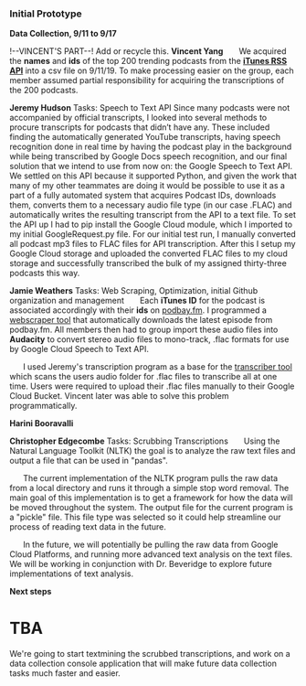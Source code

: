 ### Initial Prototype
 **Data Collection, 9/11 to 9/17**

!--VINCENT'S PART--! Add or recycle this.
**Vincent Yang**
 &nbsp;&nbsp;&nbsp;&nbsp;&nbsp;&nbsp;We acquired the **names** and **ids** of the top 200 trending podcasts from the [**iTunes RSS API**](https://rss.itunes.apple.com/en-us) into a csv file on 9/11/19. To make processing easier on the group, each member assumed partial responsibility for acquiring the transcriptions of the 200 podcasts. 

**Jeremy Hudson**
Tasks: Speech to Text API
Since many podcasts were not accompanied by official transcripts, I looked into several methods to procure transcripts for podcasts that didn’t have any. These included finding the automatically generated YouTube transcripts, having speech recognition done in real time by having the podcast play in the background while being transcribed by Google Docs speech recognition, and our final solution that we intend to use from now on: the Google Speech to Text API. We settled on this API because it supported Python, and given the work that many of my other teammates are doing it would be possible to use it as a part of a fully automated system that acquires Podcast IDs, downloads them, converts them to a necessary audio file type (in our case .FLAC) and automatically writes the resulting transcript from the API to a text file. To set the API up I had to pip install the Google Cloud module, which I imported to my initial GoogleRequest.py file. For our initial test run, I manually converted all podcast mp3 files to FLAC files for API transcription. After this I setup my Google Cloud storage and uploaded the converted FLAC files to my cloud storage and successfully transcribed the bulk of my assigned thirty-three podcasts this way. 

**Jamie Weathers**
Tasks: Web Scraping, Optimization, initial Github organization and management
 &nbsp;&nbsp;&nbsp;&nbsp;&nbsp;&nbsp;Each **iTunes ID** for the podcast is associated accordingly with their **ids** on [podbay.fm](https://www.podbay.fm). I programmed a [webscraper tool](https://github.com/UNCG-CSE/Podknow/blob/master/src/scripts/webscrapers/podbay_webscraper.py) that automatically downloads the latest episode from podbay.fm. All members then had to group import these audio files into **Audacity** to convert stereo audio files to mono-track, .flac formats for use by Google Cloud Speech to Text API.

  &nbsp;&nbsp;&nbsp;&nbsp;&nbsp;&nbsp;I used Jeremy's transcription program as a base for the [transcriber tool](https://github.com/UNCG-CSE/Podknow/blob/master/src/scripts/transcriber.py) which scans the users audio folder for .flac files to transcribe all at one time. Users were required to upload their .flac files manually to their Google Cloud Bucket. Vincent later was able to solve this problem programmatically.

**Harini Booravalli**

**Christopher Edgecombe**
Tasks: Scrubbing Transcriptions
&nbsp;&nbsp;&nbsp;&nbsp;&nbsp;&nbsp;Using the Natural Language Toolkit (NLTK) the goal is to analyze the raw text files and output a file that can be used in "pandas".

&nbsp;&nbsp;&nbsp;&nbsp;&nbsp;&nbsp;The current implementation of the NLTK program pulls the raw data from a local directory and runs it through a simple stop word removal. The main goal of this implementation is to get a framework for how the data will be moved throughout the system. The output file for the current program is a "pickle" file. This file type was selected so it could help streamline our process of reading text data in the future.

&nbsp;&nbsp;&nbsp;&nbsp;&nbsp;&nbsp;In the future, we will potentially be pulling the raw data from Google Cloud Platforms, and running more advanced text analysis on the text files. We will be working in conjunction with Dr. Beveridge to explore future implementations of text analysis.

 **Next steps**

TBA
=======
We're going to start textmining the scrubbed transcriptions, and work on a data collection console application that will make future data collection tasks much faster and easier.
